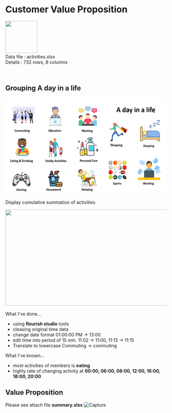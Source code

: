 <h1>Customer Value Proposition</h1>

<p align="left">
<img src="https://cdn.iconscout.com/icon/free/png-512/microsoft-excel-2-569282.png"
     width="100" height="100" ><br>
Data file : activities.xlsx <br>
Details   : 732 rows, 8 columns
</p>
<br>

<h2>Grouping A day in a life</h2>
<p align="left">
<img src="https://github.com/PaoLastHope/BADS7105/blob/31534bf09ab4642b5cfaec2cd92730db8f4e5bb8/HOMEWORK%2003/images/1.PNG"
     width="600" height="300" >
</p>

Display cumulative summation of activities

<p align="left">
<img src="https://flourish.studio/images/examples/bar-chart-race.jpg"
     width="600" height="300" >
</p>

What I've done...
- using <b>flourish studio</b> tools
- cleasing original time data
- change date format 01:00:00 PM -> 13:00  
- edit time into period of 15 min. 11:02 -> 11:00, 11:13 -> 11:15
- Translate to lowercase Commuting -> commuting

What I've known...
- most activities of members is <b>eating</b>
- highly rate of changing activity at <b>00:00, 06:00, 08:00, 12:00, 16:00, 18:00, 20:00</b>

<h2>Value Proposition</h2>
Please see attach file <b>summary.xlsx</b>
<img width="577" alt="Capture" src="https://user-images.githubusercontent.com/5312356/120923807-a8243180-c6fa-11eb-98b9-fe07d4a4085d.PNG">
